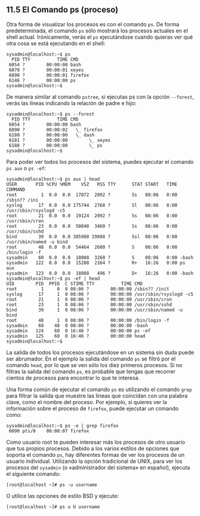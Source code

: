 ## 11.5 El Comando ps (proceso)
Otra forma de visualizar los procesos es con el comando `ps`. De forma predeterminada, el comando `ps` sólo mostrará los procesos actuales en el shell actual. Irónicamente, verás el `ps` ejecutándose cuando quieras ver qué otra cosa se está ejecutando en el shell:
```shell-session
sysadmin@localhost:~$ ps                                                        
  PID TTY          TIME CMD                                                     
 6054 ?        00:00:00 bash  
 6070 ?        00:00:01 xeyes
 6090 ?        00:00:01 firefox
 6146 ?        00:00:00 ps
sysadmin@localhost:~$
```

De manera similar al comando `pstree`, si ejecutas ps con la opción `--forest`, verás las líneas indicando la relación de padre e hijo:

```shell-session
sysadmin@localhost:~$ ps --forest                                               
  PID TTY          TIME CMD                                                     
 6054 ?        00:00:00 bash  
 6090 ?        00:00:02   \_ firefox 
 6180 ?        00:00:00   \_ dash
 6181 ?        00:00:00        \_ xeyes
 6188 ?        00:00:00        \_ ps
sysadmin@localhost:~$
```
Para poder ver todos los procesos del sistema, puedes ejecutar el comando `ps aux` o `ps -ef`:

```shell-session
sysadmin@localhost:~$ ps aux | head                                          
USER       PID %CPU %MEM    VSZ   RSS TTY      STAT START   TIME COMMAND     
root         1  0.0  0.0  17872  2892 ?        Ss   08:06   0:00 /sbin?? /ini
syslog      17  0.0  0.0 175744  2768 ?        Sl   08:06   0:00 /usr/sbin/rsyslogd -c5                                                                       
root        21  0.0  0.0  19124  2092 ?        Ss   08:06   0:00 /usr/sbin/cron
root        23  0.0  0.0  50048  3460 ?        Ss   08:06   0:00 /usr/sbin/sshd
bind        39  0.0  0.0 385988 19888 ?        Ssl  08:06   0:00 /usr/sbin/named -u bind                                                                     
root        48  0.0  0.0  54464  2680 ?        S    08:06   0:00 /bin/login -f
sysadmin    60  0.0  0.0  18088  3260 ?        S    08:06   0:00 -bash        
sysadmin   122  0.0  0.0  15288  2164 ?        R+   16:26   0:00 ps aux       
sysadmin   123  0.0  0.0  18088   496 ?        D+   16:26   0:00 -bash        
sysadmin@localhost:~$ ps -ef | head                                           
UID        PID  PPID  C STIME TTY          TIME CMD                           
root         1     0  0 08:06 ?        00:00:00 /sbin?? /init                 
syslog      17     1  0 08:06 ?        00:00:00 /usr/sbin/rsyslogd -c5        
root        21     1  0 08:06 ?        00:00:00 /usr/sbin/cron                
root        23     1  0 08:06 ?        00:00:00 /usr/sbin/sshd                
bind        39     1  0 08:06 ?        00:00:00 /usr/sbin/named -u bind       
root        48     1  0 08:06 ?        00:00:00 /bin/login -f                 
sysadmin    60    48  0 08:06 ?        00:00:00 -bash                         
sysadmin   124    60  0 16:46 ?        00:00:00 ps -ef                        
sysadmin   125    60  0 16:46 ?        00:00:00 head                     
sysadmin@localhost:~$
```

La salida de todos los procesos ejecutándose en un sistema sin duda puede ser abrumador. En el ejemplo la salida del comando `ps` se filtró por el comando `head`, por lo que se ven sólo los diez primeros procesos. Si no filtras la salida del comando `ps`, es probable que tengas que recorrer cientos de procesos para encontrar lo que te interesa.

Una forma común de ejecutar el comando `ps` es utilizando el comando `grep` para filtrar la salida que muestre las líneas que coincidan con una palabra clave, como el nombre del proceso. Por ejemplo, si quieres ver la información sobre el proceso de `firefox`, puede ejecutar un comando como:

```shell-session
sysadmin@localhost:~$ ps -e | grep firefox
 6090 pts/0    00:00:07 firefox
```
Como usuario root te pueden interesar más los procesos de otro usuario que tus propios procesos. Debido a los varios estilos de opciones que soporta el comando `ps`, hay diferentes formas de ver los procesos de un usuario individual. Utilizando la opción tradicional de UNIX, para ver los procesos del `sysadmin` (o «administrador del sistema» en español), ejecuta el siguiente comando:
```shell-session
[root@localhost ~]# ps -u username
```
O utilice las opciones de estilo BSD y ejecute:
```shell-session
[root@localhost ~]# ps u U username
```